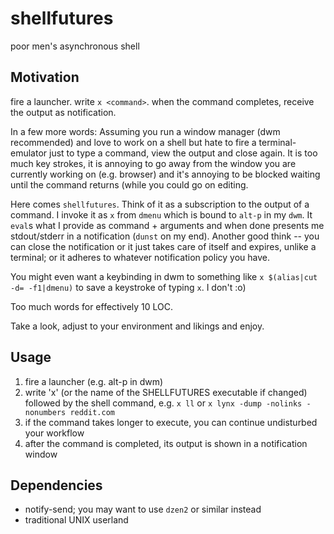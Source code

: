 # shellfutures
poor men's  asynchronous shell

Motivation
----------

fire a launcher. write `x <command>`. when the command completes, receive
the output as notification.

In a few more words: Assuming you run a window manager (dwm recommended)
and love to work on a shell but hate to fire a terminal-emulator just to
type a command, view the output and close again. It is too much key
strokes, it is annoying to go away from the window you are currently
working on (e.g. browser) and it's annoying to be blocked waiting until
the command returns (while you could go on editing.

Here comes `shellfutures`. Think of it as a subscription to the output
of a command. I invoke it as `x` from `dmenu` which is bound to `alt-p`
in my `dwm`. It `eval`s what I provide as command + arguments and when
done presents me stdout/stderr in a notification (`dunst` on my end).
Another good think -- you can close the notification or it just takes
care of itself and expires, unlike a terminal; or it adheres to whatever
notification policy you have. 

You might even want a keybinding in dwm to something like  `x
$(alias|cut -d= -f1|dmenu)` to save a keystroke of typing `x`. I don't
:o)

Too much words for effectively 10 LOC.

Take a look, adjust to your environment and likings and enjoy.


Usage
-----

1. fire a launcher (e.g. alt-p in dwm)
2. write 'x' (or the name of the SHELLFUTURES executable if changed)
        followed by the shell command, e.g. 
        `x ll` or `x lynx -dump -nolinks -nonumbers reddit.com` 
3. if the command takes longer to execute, you can continue
   undisturbed your workflow
4. after the command is completed, its output is shown in a
        notification window


Dependencies
------------

- notify-send; you may want to use `dzen2` or similar instead
- traditional UNIX userland

